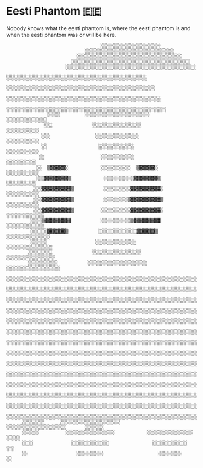 # Eesti Phantom 🇪🇪

Nobody knows what the eesti phantom is, where the eesti phantom is and when the eesti phantom was or will be here.


                                       ░░░░░░░░░░░░░░░░░░░░░░                                      
                                 ░░░░░░░░░░░░░░░░░░░░░░░░░░░░░░░░░                                 
                              ░░░░░░░░░░░░░░░░░░░░░░░░░░░░░░░░░░░░░░░                              
                            ░░░░░░░░░░░░░░░░░░░░░░░░░░░░░░░░░░░░░░░░░░░░                           
                          ░░░░░░░░░░░░░░░░░░░░░░░░░░░░░░░░░░░░░░░░░░░░░░░░                         
                        ░░░░░░░░░░░░░░░░░░░░░░░░░░░░░░░░░░░░░░░░░░░░░░░░░░░░                       
                      ░░░░░░░░░░░░░░░░░░░░░░░░░░░░░░░░░░░░░░░░░░░░░░░░░░░░░░░                      
                     ░░░░░░░░░░░░░░░░░░░░░░░░░░░░░░░░░░░░░░░░░░░░░░░░░░░░░░░░░                     
                    ░░░░░░░░░░░░░░░░░░░░░░░░░░░░░░░░░░░░░░░░░░░░░░░░░░░░░░░░░░░                    
                   ░░░░░         ░░░░░░░░░░░░░░░░░░░░░░░░         ░░░░░░░░░░░░░░░                  
                  ░░░               ░░░░░░░░░░░░░░░░░░               ░░░░░░░░░░░░                  
                 ░░░                 ░░░░░░░░░░░░░░░░                 ░░░░░░░░░░░░                 
                 ░░                   ░░░░░░░░░░░░░                    ░░░░░░░░░░░░                
                ░░                     ░░░░░░░░░░░░                     ░░░░░░░░░░░                
               ░░  ▒▓▓▓▓▓▓░            ░░░░░░░░░░░  ▒▓▓▓▓▓▓░            ░░░░░░░░░░░░               
               ░░░▓▓▓▓▓▓▓▓▓▒            ░░░░░░░░░░░▓▓▓▓▓▓▓▓▓▒            ░░░░░░░░░░░               
              ░░░▓▓▓▓▓▓▓▓▓▓▓▒           ░░░░░░░░░░▓▓▓▓▓▓▓▓▓▓▓░           ░░░░░░░░░░░░              
              ░░░▓▓▓▓▓▓▓▓▓▓▓▒           ░░░░░░░░░▒▓▓▓▓▓▓▓▓▓▓▓▒           ░░░░░░░░░░░░              
              ░░░▓▓▓▓▓▓▓▓▓▓▓▒          ░░░░░░░░░░░▓▓▓▓▓▓▓▓▓▓▓░          ░░░░░░░░░░░░░░             
             ░░░░▒▓▓▓▓▓▓▓▓▓▓           ░░░░░░░░░░░▒▓▓▓▓▓▓▓▓▓▓           ░░░░░░░░░░░░░░             
             ░░░░░░▓▓▓▓▓▓▓▒           ░░░░░░░░░░░░░░▓▓▓▓▓▓▓▒           ░░░░░░░░░░░░░░░░            
             ░░░░░░                  ░░░░░░░░░░░░░░░                  ░░░░░░░░░░░░░░░░░            
            ░░░░░░░░░               ░░░░░░░░░░░░░░░░░░               ░░░░░░░░░░░░░░░░░░            
            ░░░░░░░░░░░           ░░░░░░░░░░░░░░░░░░░░░░           ░░░░░░░░░░░░░░░░░░░░            
            ░░░░░░░░░░░░░░░░░░░░░░░░░░░░░░░░░░░░░░░░░░░░░░░░░░░░░░░░░░░░░░░░░░░░░░░░░░░░           
            ░░░░░░░░░░░░░░░░░░░░░░░░░░░░░░░░░░░░░░░░░░░░░░░░░░░░░░░░░░░░░░░░░░░░░░░░░░░░           
           ░░░░░░░░░░░░░░░░░░░░░░░░░░░░░░░░░░░░░░░░░░░░░░░░░░░░░░░░░░░░░░░░░░░░░░░░░░░░░           
           ░░░░░░░░░░░░░░░░░░░░░░░░░░░░░░░░░░░░░░░░░░░░░░░░░░░░░░░░░░░░░░░░░░░░░░░░░░░░░           
           ░░░░░░░░░░░░░░░░░░░░░░░░░░░░░░░░░░░░░░░░░░░░░░░░░░░░░░░░░░░░░░░░░░░░░░░░░░░░░           
           ░░░░░░░░░░░░░░░░░░░░░░░░░░░░░░░░░░░░░░░░░░░░░░░░░░░░░░░░░░░░░░░░░░░░░░░░░░░░░           
           ░░░░░░░░░░░░░░░░░░░░░░░░░░░░░░░░░░░░░░░░░░░░░░░░░░░░░░░░░░░░░░░░░░░░░░░░░░░░░           
           ░░░░░░░░░░░░░░░░░░░░░░░░░░░░░░░░░░░░░░░░░░░░░░░░░░░░░░░░░░░░░░░░░░░░░░░░░░░░░           
           ░░░░░░░░░░░░░░░░░░░░░░░░░░░░░░░░░░░░░░░░░░░░░░░░░░░░░░░░░░░░░░░░░░░░░░░░░░░░░░          
           ░░░░░░░░░░░░░░░░░░░░░░░░░░░░░░░░░░░░░░░░░░░░░░░░░░░░░░░░░░░░░░░░░░░░░░░░░░░░░░          
           ░░░░░░░░░░░░░░░░░░░░░░░░░░░░░░░░░░░░░░░░░░░░░░░░░░░░░░░░░░░░░░░░░░░░░░░░░░░░░░          
           ░░░░░░░░░░░░░░░░░░░░░░░░░░░░░░░░░░░░░░░░░░░░░░░░░░░░░░░░░░░░░░░░░░░░░░░░░░░░░░          
          ░░░░░░░░░░░░░░░░░░░░░░░░░░░░░░░░░░░░░░░░░░░░░░░░░░░░░░░░░░░░░░░░░░░░░░░░░░░░░░░          
          ░░░░░░░░░░░░░░░░░░░░░░░░░░░░░░░░░░░░░░░░░░░░░░░░░░░░░░░░░░░░░░░░░░░░░░░░░░░░░░░          
          ░░░░░░░░      ░░░░░░░░░░░░░░░░░░░░░░       ░░░░░░░░░░░░░░░░░░░░░░       ░░░░░░░          
          ░░░░░░          ░░░░░░░░░░░░░░░░░░            ░░░░░░░░░░░░░░░░░           ░░░░░          
          ░░░░              ░░░░░░░░░░░░░░                ░░░░░░░░░░░░░               ░░░          
          ░░                  ░░░░░░░░░░                    ░░░░░░░░░                  ░░          
                                                                                                   
                                                                                                   
                                                                                                   
                                                                                                   
                                                                                                   
                                                                                                   
